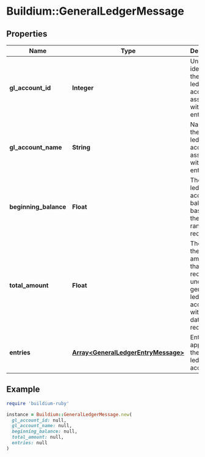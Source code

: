 # Buildium::GeneralLedgerMessage

## Properties

| Name | Type | Description | Notes |
| ---- | ---- | ----------- | ----- |
| **gl_account_id** | **Integer** | Unique identifier of the general ledger account associated with the entries. | [optional] |
| **gl_account_name** | **String** | Name of the general ledger account associated with the entries. | [optional] |
| **beginning_balance** | **Float** | The general ledger account balance based on the date range requested. | [optional] |
| **total_amount** | **Float** | The sum of the entry amounts that were recorded under this general ledger account within the date range requested. | [optional] |
| **entries** | [**Array&lt;GeneralLedgerEntryMessage&gt;**](GeneralLedgerEntryMessage.md) | Entries applied to the general ledger account. | [optional] |

## Example

```ruby
require 'buildium-ruby'

instance = Buildium::GeneralLedgerMessage.new(
  gl_account_id: null,
  gl_account_name: null,
  beginning_balance: null,
  total_amount: null,
  entries: null
)
```

